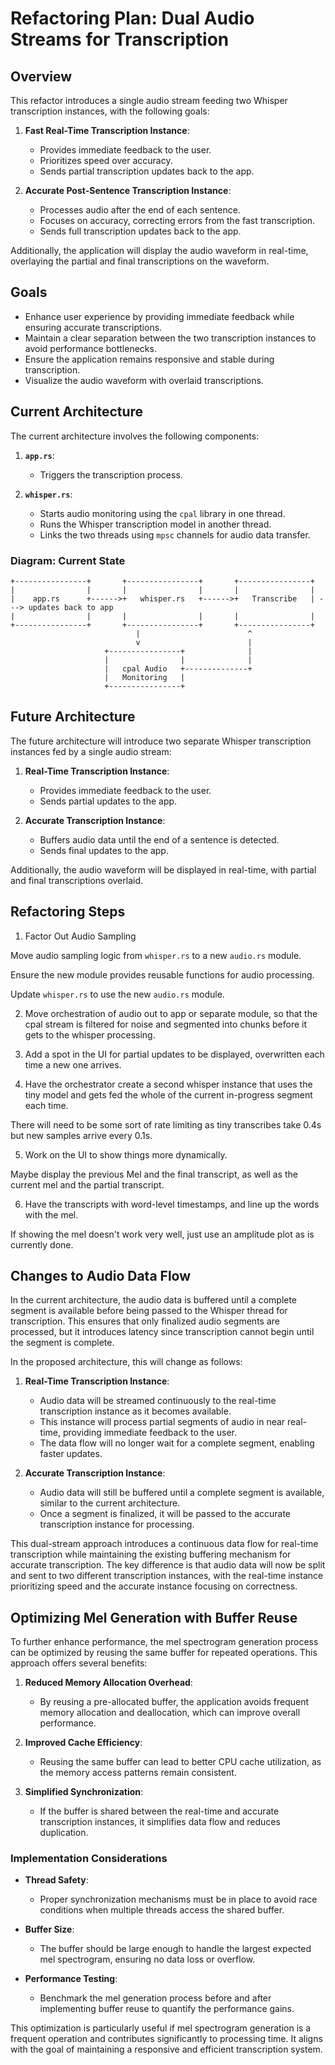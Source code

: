 # Refactoring Plan: Dual Audio Streams for Transcription

## Overview
This refactor introduces a single audio stream feeding two Whisper transcription instances, with the following goals:

1. **Fast Real-Time Transcription Instance**:
   - Provides immediate feedback to the user.
   - Prioritizes speed over accuracy.
   - Sends partial transcription updates back to the app.

2. **Accurate Post-Sentence Transcription Instance**:
   - Processes audio after the end of each sentence.
   - Focuses on accuracy, correcting errors from the fast transcription.
   - Sends full transcription updates back to the app.

Additionally, the application will display the audio waveform in real-time, overlaying the partial and final transcriptions on the waveform.

## Goals
- Enhance user experience by providing immediate feedback while ensuring accurate transcriptions.
- Maintain a clear separation between the two transcription instances to avoid performance bottlenecks.
- Ensure the application remains responsive and stable during transcription.
- Visualize the audio waveform with overlaid transcriptions.

## Current Architecture
The current architecture involves the following components:

1. **`app.rs`**:
   - Triggers the transcription process.

2. **`whisper.rs`**:
   - Starts audio monitoring using the `cpal` library in one thread.
   - Runs the Whisper transcription model in another thread.
   - Links the two threads using `mpsc` channels for audio data transfer.

### Diagram: Current State
```plaintext
+----------------+       +----------------+       +----------------+
|                |       |                |       |                |
|    app.rs      +------>+   whisper.rs   +------>+   Transcribe   | ---> updates back to app
|                |       |                |       |                |
+----------------+       +----------------+       +----------------+
                            |                        ^
                            v                        |
                     +----------------+              |
                     |                |              |
                     |   cpal Audio   +--------------+
                     |   Monitoring   |
                     +----------------+
```

## Future Architecture
The future architecture will introduce two separate Whisper transcription instances fed by a single audio stream:

1. **Real-Time Transcription Instance**:
   - Provides immediate feedback to the user.
   - Sends partial updates to the app.

2. **Accurate Transcription Instance**:
   - Buffers audio data until the end of a sentence is detected.
   - Sends final updates to the app.

Additionally, the audio waveform will be displayed in real-time, with partial and final transcriptions overlaid.

## Refactoring Steps

1. Factor Out Audio Sampling

Move audio sampling logic from `whisper.rs` to a new `audio.rs` module.

Ensure the new module provides reusable functions for audio processing.

Update `whisper.rs` to use the new `audio.rs` module.

2. Move orchestration of audio out to app or separate module, so that the cpal stream is filtered for noise and segmented into chunks before it gets to the whisper processing.

3. Add a spot in the UI for partial updates to be displayed, overwritten each time a new one arrives.

4. Have the orchestrator create a second whisper instance that uses the tiny model and gets fed the whole of the current in-progress segment each time. 

There will need to be some sort of rate limiting as tiny transcribes take 0.4s but new samples arrive every 0.1s. 

5. Work on the UI to show things more dynamically. 

Maybe display the previous Mel and the final transcript, as well as the current mel and the partial transcript.

6. Have the transcripts with word-level timestamps, and line up the words with the mel.

If showing the mel doesn't work very well, just use an amplitude plot as is currently done.

## Changes to Audio Data Flow

In the current architecture, the audio data is buffered until a complete segment is available before being passed to the Whisper thread for transcription. This ensures that only finalized audio segments are processed, but it introduces latency since transcription cannot begin until the segment is complete.

In the proposed architecture, this will change as follows:

1. **Real-Time Transcription Instance**:
   - Audio data will be streamed continuously to the real-time transcription instance as it becomes available.
   - This instance will process partial segments of audio in near real-time, providing immediate feedback to the user.
   - The data flow will no longer wait for a complete segment, enabling faster updates.

2. **Accurate Transcription Instance**:
   - Audio data will still be buffered until a complete segment is available, similar to the current architecture.
   - Once a segment is finalized, it will be passed to the accurate transcription instance for processing.

This dual-stream approach introduces a continuous data flow for real-time transcription while maintaining the existing buffering mechanism for accurate transcription. The key difference is that audio data will now be split and sent to two different transcription instances, with the real-time instance prioritizing speed and the accurate instance focusing on correctness.

## Optimizing Mel Generation with Buffer Reuse

To further enhance performance, the mel spectrogram generation process can be optimized by reusing the same buffer for repeated operations. This approach offers several benefits:

1. **Reduced Memory Allocation Overhead**:
   - By reusing a pre-allocated buffer, the application avoids frequent memory allocation and deallocation, which can improve overall performance.

2. **Improved Cache Efficiency**:
   - Reusing the same buffer can lead to better CPU cache utilization, as the memory access patterns remain consistent.

3. **Simplified Synchronization**:
   - If the buffer is shared between the real-time and accurate transcription instances, it simplifies data flow and reduces duplication.

### Implementation Considerations
- **Thread Safety**:
  - Proper synchronization mechanisms must be in place to avoid race conditions when multiple threads access the shared buffer.

- **Buffer Size**:
  - The buffer should be large enough to handle the largest expected mel spectrogram, ensuring no data loss or overflow.

- **Performance Testing**:
  - Benchmark the mel generation process before and after implementing buffer reuse to quantify the performance gains.

This optimization is particularly useful if mel spectrogram generation is a frequent operation and contributes significantly to processing time. It aligns with the goal of maintaining a responsive and efficient transcription system.